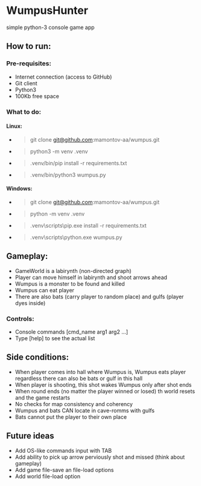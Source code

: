 # WumpusHunter
simple python-3 console game app

## How to run:
### Pre-requisites:
- Internet connection (access to GitHub)
- Git client
- Python3
- 100Kb free space
### What to do:
#### Linux:
- > git clone git@github.com:mamontov-aa/wumpus.git
- > python3 -m venv .venv
- > .venv/bin/pip install -r requirements.txt
- > .venv/bin/python3 wumpus.py
#### Windows:
- > git clone git@github.com:mamontov-aa/wumpus.git
- > python -m venv .venv
- > .venv\scripts\pip.exe install -r requirements.txt
- > .venv\scripts\python.exe wumpus.py


## Gameplay:
- GameWorld is a labirynth (non-directed graph)
- Player can move himself in labirynth and shoot arrows ahead
- Wumpus is a monster to be found and killed
- Wumpus can eat player
- There are also bats (carry player to random place) and gulfs (player dyes inside)
### Controls:
- Console commands [cmd_name arg1 arg2 ...]
- Type [help] to see the actual list


## Side conditions:
- When player comes into hall where Wumpus is, Wumpus eats player regardless there can also be bats or gulf in this hall
- When player is shooting, this shot wakes Wumpus only after shot ends
- When round ends (no matter the player winned or losed) th world resets and the game restarts
- No checks for map consistency and coherency
- Wumpus and bats CAN locate in cave-romms with gulfs
- Bats cannot put the player to their own place

## Future ideas
- Add OS-like commands input with TAB
- Add ability to pick up arrow perviously shot and missed (think about gameplay)
- Add game file-save an file-load options
- Add world file-load option
